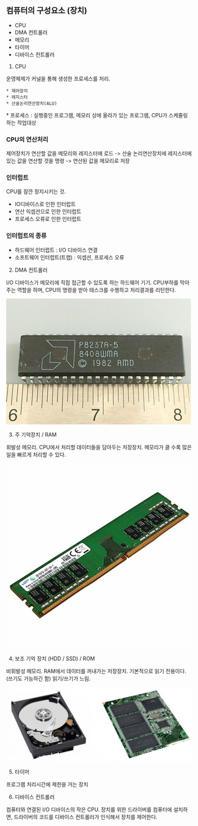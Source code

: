 ## 컴퓨터의 구성요소 (장치)

- CPU
- DMA 컨트롤러
- 메모리
- 타이머
- 디바이스 컨트롤러

1. CPU

운영체제가 커널을 통해 생성한 프로세스를 처리.<br/>

    * 제어장치
    * 레지스터
    * 산술논리연산장치(ALU)

\* 프로세스 : 실행중인 프로그램, 메모리 상에 올라가 있는 프로그램, CPU가 스케줄링하는 작업대상

### CPU의 연산처리

제어장치가 연산할 값을 메모리와 레지스터에 로드 -> 산술 논리연산장치에 레지스터에 있는 값을 연산할 것을 명령 -> 연산된 값을 메모리로 저장

### 인터럽트

CPU를 잠깐 정지시키는 것.

- IO디바이스로 인한 인터럽트
- 연산 익셉션으로 인한 인터럽트
- 프로세스 오류로 인한 인터럽트

### 인터럽트의 종류

- 하드웨어 인터럽트 : I/O 디바이스 연결
- 소프트웨어 인터럽트(트랩) : 익셉션, 프로세스 오류

2. DMA 컨트롤러

I/O 디바이스가 메모리에 직접 접근할 수 있도록 하는 하드웨어 기기. CPU부하를 막아주는 역할을 하며, CPU의 명령을 받아 태스크를 수행하고 처리결과를 리턴한다.

![DMA contrller](../img/DMA_controller.jpeg)

3. 주 기억장치 / RAM

휘발성 메모리.
CPU에서 처리할 데이터들을 담아두는 저장장치. 메모리가 클 수록 많은 일을 빠르게 처리할 수 있다.

![RAM](../img/RAM.jpeg)

4. 보조 기억 장치 (HDD / SSD) / ROM

비휘발성 메모리.
RAM에서 데이터를 꺼내가는 저장장치. 기본적으로 읽기 전용이다.(쓰기도 가능하긴 함)
읽기/쓰기가 느림.

![HDD_SSD](../img/HDD_SSD.png)

5. 타이머

프로그램 처리시간에 제한을 거는 장치

6. 디바이스 컨트롤러

컴퓨터와 연결된 I/O 디바이스의 작은 CPU. 장치를 위한 드라이버를 컴퓨터에 설치하면, 드라이버의 코드를 디바이스 컨트롤러가 인식해서 장치를 제어한다.
